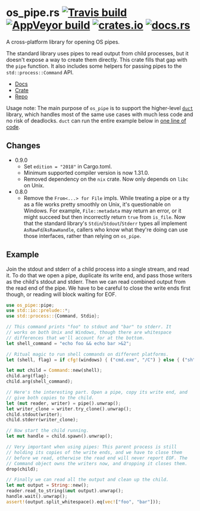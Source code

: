 # os_pipe.rs [![Travis build](https://travis-ci.org/oconnor663/os_pipe.rs.svg?branch=master)](https://travis-ci.org/oconnor663/os_pipe.rs) [![AppVeyor build](https://ci.appveyor.com/api/projects/status/89o6o64nxfl80s78/branch/master?svg=true)](https://ci.appveyor.com/project/oconnor663/os-pipe-rs/branch/master) [![crates.io](https://img.shields.io/crates/v/os_pipe.svg)](https://crates.io/crates/os_pipe) [![docs.rs](https://docs.rs/os_pipe/badge.svg)](https://docs.rs/os_pipe)

A cross-platform library for opening OS pipes.

The standard library uses pipes to read output from child processes,
but it doesn't expose a way to create them directly. This crate
fills that gap with the `pipe` function. It also includes some
helpers for passing pipes to the `std::process::Command` API.

- [Docs](https://docs.rs/os_pipe)
- [Crate](https://crates.io/crates/os_pipe)
- [Repo](https://github.com/oconnor663/os_pipe.rs)

Usage note: The main purpose of `os_pipe` is to support the
higher-level [`duct`](https://github.com/oconnor663/duct.rs)
library, which handles most of the same use cases with much less
code and no risk of deadlocks. `duct` can run the entire example
below in [one line of code](https://docs.rs/duct/#example).

## Changes

- 0.9.0
  - Set `edition = "2018"` in Cargo.toml.
  - Minimum supported compiler version is now 1.31.0.
  - Removed dependency on the `nix` crate. Now only depends on `libc` on
    Unix.
- 0.8.0
  - Remove the `From<...> for File` impls. While treating a pipe or a tty as
    a file works pretty smoothly on Unix, it's questionable on Windows. For
    example, `File::metadata` may return an error, or it might succeed but
    then incorrectly return `true` from `is_file`. Now that the standard
    library's `Stdin`/`Stdout`/`Stderr` types all implement
    `AsRawFd`/`AsRawHandle`, callers who know what they're doing can use
    those interfaces, rather than relying on `os_pipe`.

## Example

Join the stdout and stderr of a child process into a single stream,
and read it. To do that we open a pipe, duplicate its write end, and
pass those writers as the child's stdout and stderr. Then we can
read combined output from the read end of the pipe. We have to be
careful to close the write ends first though, or reading will block
waiting for EOF.

```rust
use os_pipe::pipe;
use std::io::prelude::*;
use std::process::{Command, Stdio};

// This command prints "foo" to stdout and "bar" to stderr. It
// works on both Unix and Windows, though there are whitespace
// differences that we'll account for at the bottom.
let shell_command = "echo foo && echo bar >&2";

// Ritual magic to run shell commands on different platforms.
let (shell, flag) = if cfg!(windows) { ("cmd.exe", "/C") } else { ("sh", "-c") };

let mut child = Command::new(shell);
child.arg(flag);
child.arg(shell_command);

// Here's the interesting part. Open a pipe, copy its write end, and
// give both copies to the child.
let (mut reader, writer) = pipe().unwrap();
let writer_clone = writer.try_clone().unwrap();
child.stdout(writer);
child.stderr(writer_clone);

// Now start the child running.
let mut handle = child.spawn().unwrap();

// Very important when using pipes: This parent process is still
// holding its copies of the write ends, and we have to close them
// before we read, otherwise the read end will never report EOF. The
// Command object owns the writers now, and dropping it closes them.
drop(child);

// Finally we can read all the output and clean up the child.
let mut output = String::new();
reader.read_to_string(&mut output).unwrap();
handle.wait().unwrap();
assert!(output.split_whitespace().eq(vec!["foo", "bar"]));
```
